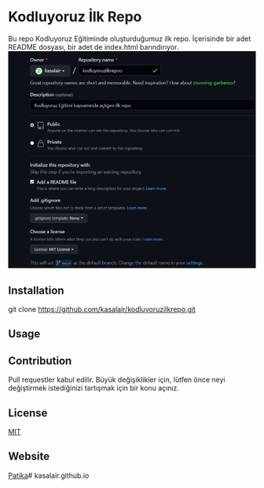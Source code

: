 # Kodluyoruz İlk Repo
Bu repo Kodluyoruz Eğitiminde oluşturduğumuz ilk repo. İçerisinde bir adet README dosyası, bir adet de index.html barındırıyor.
![](repo.png)
## Installation
git clone https://github.com/kasalair/kodluyoruzilkrepo.git
## Usage

## Contribution
Pull requestler kabul edilir. Büyük değişiklikler için, lütfen önce neyi değiştirmek istediğinizi tartışmak için bir konu açınız.
## License
[MIT](https://choosealicense.com/licenses/mit/)

## Website
[Patika](www.patika.dev)#   k a s a l a i r . g i t h u b . i o 
 
 